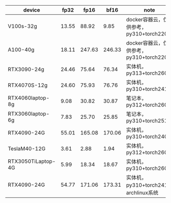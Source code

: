 | device           | fp32  | fp16   | bf16   | note                                   | contributor                                    |
| ---------------- | ----- | ------ | ------ | -------------------------------------- | ---------------------------------------------- |
| V100s-32g        | 13.55  | 88.92  | 9.85   | docker容器云，仅供参考，py310+torch220 | [zzc0208](https://github.com/zzc0208)             |
| A100-40g         | 18.11 | 247.63  | 246.33 | docker容器云，仅供参考，py310+torch220 | [zzc0208](https://github.com/zzc0208)             |
| RTX3090-24g      | 24.46 | 75.64  | 76.34  | 实体机，py313+torch260                 | [zzc0208](https://github.com/zzc0208)             |
| RTX4070S-12g     | 24.60 | 75.93  | 76.76  | 实体机，py310+torch241                 | [zzc0208](https://github.com/zzc0208)             |
| RTX4060laptop-8g | 9.08  | 30.82  | 30.87  | 笔记本，py312+torch260                 | [KAl(SO₄)₂·12H₂O](https://github.com/CN17161) |
| RTX3060laptop-6g | 7.83  | 25.70  | 25.85  | 笔记本，py310+torch251                 | [turning point](https://github.com/colstone)      |
| RTX4090-24G      | 55.01 | 165.08 | 170.06 | 实体机，py310+torch240                 | [Charming](https://space.bilibili.com/399248533)  |
| TeslaM40-12G     | 3.61  | 2.88   | 1.94   | 实体机，py312+torch260                 | [barryblueice](https://github.com/barryblueice)   |
|RTX3050TiLaptop-4G| 5.99  | 18.34  | 18.67  | 实体机，py310+torch260                 | [barryblueice](https://github.com/barryblueice)   |
| RTX4090-24G      | 54.77 | 171.06 | 173.31 | 实体机，py310+torch241，archlinux系统   | [sd0ric4](https://github.com/sd0ric4)             |
